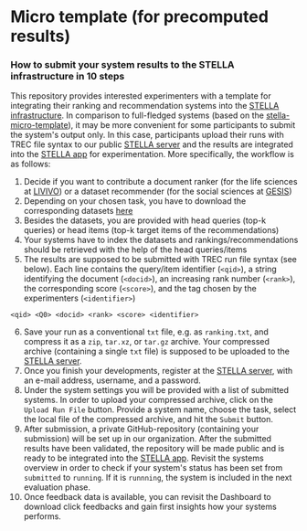 # Micro template (for precomputed results)

### How to submit your system results to the STELLA infrastructure in 10 steps

This repository provides interested experimenters with a template for integrating their ranking and recommendation systems into the [STELLA infrastructure](https://stella-project.org/). In comparison to full-fledged systems (based on the [stella-micro-template](https://github.com/stella-project/stella-micro-template)), it may be more convenient for some participants to submit the system's output only. In this case, participants upload their runs with TREC file syntax to our public [STELLA server]() and the results are integrated into the [STELLA app](https://github.com/stella-project/stella-app) for experimentation. More specifically, the workflow is as follows:

1. Decide if you want to contribute a document ranker (for the life sciences at [LIVIVO](https://www.livivo.de/)) or a dataset recommender (for the social sciences at [GESIS](https://www.gesis.org/en/home))
2. Depending on your chosen task, you have to download the corresponding datasets [here](https://th-koeln.sciebo.de/s/OBm0NLEwz1RYl9N)
3. Besides the datasets, you are provided with head queries (top-k queries) or head items (top-k target items of the recommendations)
4. Your systems have to index the datasets and rankings/recommendations should be retrieved with the help of the head queries/items
5. The results are supposed to be submitted with TREC run file syntax (see below). Each line contains the query/item identifier (`<qid>`), a string identifying the document (`<docid>`), an increasing rank number (`<rank>`), the corresponding score (`<score>`), and the tag chosen by the experimenters (`<identifier>`)

```
<qid> <Q0> <docid> <rank> <score> <identifier>
```

6. Save your run as a conventional `txt` file, e.g. as `ranking.txt`, and compress it as a `zip`, `tar.xz`, or `tar.gz` archive. Your compressed archive (containing a single `txt` file) is supposed to be uploaded to the [STELLA server]().
7. Once you finish your developments, register at the [STELLA server](), with an e-mail address, username, and a password.
8. Under the system settings you will be provided with a list of submitted systems. In order to upload your compressed archive, click on the `Upload Run File` button. Provide a system name, choose the task, select the local file of the compressed archive, and hit the `Submit` button.
9. After submission, a private GitHub-repository (containing your submission) will be set up in our organization. After the submitted results have been validated, the repository will be made public and is ready to be integrated into the [STELLA app](https://github.com/stella-project/stella-app). Revisit the systems overview in order to check if your system's status has been set from `submitted` to `running`. If it is `runnning`, the system is included in the next evaluation phase.
10. Once feedback data is available, you can revisit the Dashboard to download click feedbacks and gain first insights how your systems performs.
